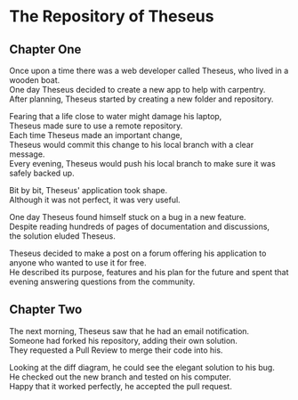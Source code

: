 # The Repository of Theseus

## Chapter One

Once upon a time there was a web developer called Theseus, who lived in a wooden boat.  
One day Theseus decided to create a new app to help with carpentry.  
After planning, Theseus started by creating a new folder and repository. 

Fearing that a life close to water might damage his laptop,   
Theseus made sure to use a remote repository.  
Each time Theseus made an important change,   
Theseus would commit this change to his local branch with a clear message.   
Every evening, Theseus would push his local branch to make sure it was safely backed up.  

Bit by bit, Theseus' application took shape.   
Although it was not perfect, it was very useful.

One day Theseus found himself stuck on a bug in a new feature.   
Despite reading hundreds of pages of documentation and discussions,   
the solution eluded Theseus.

Theseus decided to make a post on a forum offering his application to anyone who wanted to use it for free.   
He described its purpose, features and his plan for the future and spent that evening answering questions from the community.

## Chapter Two

The next morning, Theseus saw that he had an email notification.   
Someone had forked his repository, adding their own solution.   
They requested a Pull Review to merge their code into his.  

Looking at the diff diagram, he could see the elegant solution to his bug.   
He checked out the new branch and tested on his computer.   
Happy that it worked perfectly, he accepted the pull request.  

